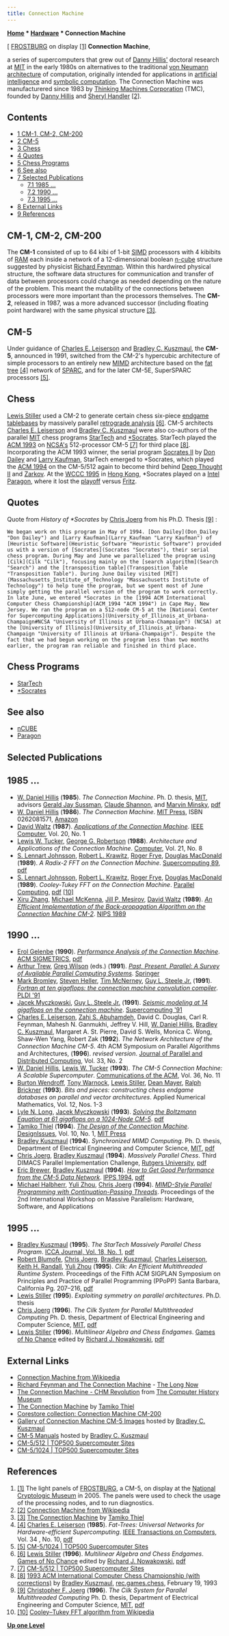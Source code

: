 ```yaml
---
title: Connection Machine
---
```

**[Home](Home "Home") * [Hardware](Hardware "Hardware") * Connection Machine**

\[ [FROSTBURG](https://en.wikipedia.org/wiki/FROSTBURG) on display <a id="cite-note-1" href="#cite-ref-1">[1]</a>
**Connection Machine**,

a series of supercomputers that grew out of [Danny Hillis'](Mathematician#Hillis "Mathematician") doctoral research at [MIT](Massachusetts_Institute_of_Technology "Massachusetts Institute of Technology") in the early 1980s on alternatives to the traditional [von Neumann architecture](index.php?title=Von_Neumann_Architecture&action=edit&redlink=1 "Von Neumann Architecture (page does not exist)") of computation, originally intended for applications in [artificial intelligence](Artificial_Intelligence "Artificial Intelligence") and [symbolic computation](https://en.wikipedia.org/wiki/Symbolic_computation). The Connection Machine was manufacturered since 1983 by [Thinking Machines Corporation](https://en.wikipedia.org/wiki/Thinking_Machines_Corporation) (TMC), founded by [Danny Hillis](Mathematician#Hillis "Mathematician") and [Sheryl Handler](https://en.wikipedia.org/wiki/Sheryl_Handler) <a id="cite-note-2" href="#cite-ref-2">[2]</a>.

## Contents

- [1 CM-1, CM-2, CM-200](#cm-1.2c-cm-2.2c-cm-200)
- [2 CM-5](#cm-5)
- [3 Chess](#chess)
- [4 Quotes](#quotes)
- [5 Chess Programs](#chess-programs)
- [6 See also](#see-also)
- [7 Selected Publications](#selected-publications)
  - [7.1 1985 ...](#1985-...)
  - [7.2 1990 ...](#1990-...)
  - [7.3 1995 ...](#1995-...)
- [8 External Links](#external-links)
- [9 References](#references)

## CM-1, CM-2, CM-200

The **CM-1** consisted of up to 64 kibi of 1-bit [SIMD](https://en.wikipedia.org/wiki/SIMD) processors with 4 kibibits of [RAM](Memory#RAM "Memory") each inside a network of a 12-dimensional boolean [n-cube](https://en.wikipedia.org/wiki/Hypercube) structure suggested by physicist [Richard Feynman](Mathematician#RFeynman "Mathematician"). Within this hardwired physical structure, the software data structures for communication and transfer of data between processors could change as needed depending on the nature of the problem. This meant the mutability of the connections between processors were more important than the processors themselves. The **CM-2**, released in 1987, was a more advanced successor (including floating point hardware) with the same physical structure <a id="cite-note-3" href="#cite-ref-3">[3]</a>.

## CM-5

Under guidance of [Charles E. Leiserson](Charles_Leiserson "Charles Leiserson") and [Bradley C. Kuszmaul](Bradley_Kuszmaul "Bradley Kuszmaul"), the **CM-5**, announced in 1991, switched from the CM-2's hypercubic architecture of simple processors to an entirely new [MIMD](https://en.wikipedia.org/wiki/MIMD) architecture based on the [fat tree](https://en.wikipedia.org/wiki/Fat_tree) <a id="cite-note-4" href="#cite-ref-4">[4]</a> network of [SPARC](SPARC "SPARC"), and for the later CM-5E, SuperSPARC processors <a id="cite-note-5" href="#cite-ref-5">[5]</a>.

## Chess

[Lewis Stiller](Lewis_Stiller "Lewis Stiller") used a CM-2 to generate certain chess six-piece [endgame tablebases](Endgame_Tablebases "Endgame Tablebases") by massively parallel [retrograde analysis](Retrograde_Analysis "Retrograde Analysis") <a id="cite-note-6" href="#cite-ref-6">[6]</a>. CM-5 architects [Charles E. Leiserson](Charles_Leiserson "Charles Leiserson") and [Bradley C. Kuszmaul](Bradley_Kuszmaul "Bradley Kuszmaul") were also co-authors of the parallel [MIT](Massachusetts_Institute_of_Technology "Massachusetts Institute of Technology") chess programs [StarTech](StarTech "StarTech") and [\*Socrates](Star_Socrates "Star Socrates"). StarTech played the [ACM 1993](ACM_1993 "ACM 1993") on [NCSA's](University_of_Illinois_at_Urbana-Champaign#NCSA "University of Illinois at Urbana-Champaign") 512-processor CM-5 <a id="cite-note-7" href="#cite-ref-7">[7]</a> for third place <a id="cite-note-8" href="#cite-ref-8">[8]</a>. Incorporating the ACM 1993 winner, the serial program [Socrates II](Titan "Titan") by [Don Dailey](Don_Dailey "Don Dailey") and [Larry Kaufman](Larry_Kaufman "Larry Kaufman"), StarTech emerged to \*Socrates, which played the [ACM 1994](ACM_1994 "ACM 1994") on the CM-5/512 again to become third behind [Deep Thought II](Deep_Thought "Deep Thought") and [Zarkov](Zarkov "Zarkov"). At the [WCCC 1995](WCCC_1995 "WCCC 1995") in [Hong Kong](https://en.wikipedia.org/wiki/Hong_Kong), \*Socrates played on a [Intel Paragon](Paragon "Paragon"), where it lost the [playoff](WCCC_1995#Playoff "WCCC 1995") versus [Fritz](Fritz "Fritz").

## Quotes

Quote from *History of \*Socrates* by [Chris Joerg](Chris_Joerg "Chris Joerg") from his Ph.D. Thesis <a id="cite-note-9" href="#cite-ref-9">[9]</a> :

```
We began work on this program in May of 1994. [Don Dailey](Don_Dailey "Don Dailey") and [Larry Kaufman](Larry_Kaufman "Larry Kaufman") of [Heuristic Software](Heuristic_Software "Heuristic Software") provided us with a version of [Socrates](Socrates "Socrates"), their serial chess program. During May and June we parallelized the program using [Cilk](Cilk "Cilk"), focusing mainly on the [search algorithm](Search "Search") and the [transposition table](Transposition_Table "Transposition Table"). During June Dailey visited [MIT](Massachusetts_Institute_of_Technology "Massachusetts Institute of Technology") to help tune the program, but we spent most of June simply getting the parallel version of the program to work correctly. In late June, we entered *Socrates in the [1994 ACM International Computer Chess Championship](ACM_1994 "ACM 1994") in Cape May, New Jersey. We ran the program on a 512-node CM-5 at the [National Center for Supercomputing Applications](University_of_Illinois_at_Urbana-Champaign#NCSA "University of Illinois at Urbana-Champaign") (NCSA) at the [University of Illinois](University_of_Illinois_at_Urbana-Champaign "University of Illinois at Urbana-Champaign"). Despite the fact that we had begun working on the program less than two months earlier, the program ran reliable and finished in third place. 

```

## Chess Programs

- [StarTech](StarTech "StarTech")
- [\*Socrates](Star_Socrates "Star Socrates")

## See also

- [nCUBE](NCUBE "NCUBE")
- [Paragon](Paragon "Paragon")

## Selected Publications

## 1985 ...

- [W. Daniel Hillis](Mathematician#Hillis "Mathematician") (**1985**). *The Connection Machine*. Ph. D. thesis, [MIT](Massachusetts_Institute_of_Technology "Massachusetts Institute of Technology"), advisors [Gerald Jay Sussman](Mathematician#Sussman "Mathematician"), [Claude Shannon](Claude_Shannon "Claude Shannon"), and [Marvin Minsky](Marvin_Minsky "Marvin Minsky"), [pdf](https://dspace.mit.edu/bitstream/handle/1721.1/14719/18524280-MIT.pdf?sequence=2)
- [W. Daniel Hillis](Mathematician#Hillis "Mathematician") (**1986**). *The Connection Machine*. [MIT Press](https://en.wikipedia.org/wiki/MIT_Press), ISBN 0262081571, [Amazon](https://www.amazon.com/Connection-Machine-Press-Artificial-Intelligence/dp/0262081571)
- [David Waltz](David_Waltz "David Waltz") (**1987**). *[Applications of the Connection Machine](https://www.semanticscholar.org/paper/Applications-of-the-Connection-Machine-Waltz/fa669c38b100f1dd3ab7cdcc7af4673145535752)*. [IEEE Computer](IEEE#Computer "IEEE"), Vol. 20, No. 1
- [Lewis W. Tucker](http://dblp.uni-trier.de/pers/hd/t/Tucker:Lewis_W=), [George G. Robertson](https://en.wikipedia.org/wiki/George_G._Robertson) (**1988**). *Architecture and Applications of the Connection Machine*. [Computer](IEEE#Computer "IEEE"), Vol. 21, No. 8
- [S. Lennart Johnsson](https://en.wikipedia.org/wiki/Lennart_Johnsson), [Robert L. Krawitz](http://www.informatik.uni-trier.de/~ley/db/indices/a-tree/k/Krawitz:Robert_L=.html), [Roger Frye](Roger_Frye "Roger Frye"), [Douglas MacDonald](http://dblp.uni-trier.de/pers/hd/m/MacDonald:Douglas) (**1989**). *A Radix-2 FFT on the Connection Machine*. [Supercomputing 89](http://ieeexplore.ieee.org/xpl/mostRecentIssue.jsp?punumber=5348943), [pdf](http://www.cs.yale.edu/publications/techreports/tr734.pdf)
- [S. Lennart Johnsson](https://en.wikipedia.org/wiki/Lennart_Johnsson), [Robert L. Krawitz](http://www.informatik.uni-trier.de/~ley/db/indices/a-tree/k/Krawitz:Robert_L=.html), [Roger Frye](Roger_Frye "Roger Frye"), [Douglas MacDonald](http://dblp.uni-trier.de/pers/hd/m/MacDonald:Douglas) (**1989**). *Cooley-Tukey FFT on the Connection Machine*. [Parallel Computing](http://www.journals.elsevier.com/parallel-computing/), [pdf](http://www.cs.yale.edu/publications/techreports/tr750.pdf) <a id="cite-note-10" href="#cite-ref-10">[10]</a>
- [Xiru Zhang](Mathematician#XZhang "Mathematician"), [Michael McKenna](https://dblp.uni-trier.de/pers/hd/m/McKenna:Michael), [Jill P. Mesirov](Mathematician#JPMesirov "Mathematician"), [David Waltz](David_Waltz "David Waltz") (**1989**). *[An Efficient Implementation of the Back-propagation Algorithm on the Connection Machine CM-2](http://papers.neurips.cc/paper/281-an-efficient-implementation-of-the-back-propagation-algorithm-on-the-connection-machine-cm-2)*. [NIPS 1989](https://dblp.uni-trier.de/db/conf/nips/nips1989.html)

## 1990 ...

- [Erol Gelenbe](Mathematician#EGelenbe "Mathematician") (**1990**). *[Performance Analysis of the Connection Machine](http://dl.acm.org/citation.cfm?id=98757)*. [ACM SIGMETRICS](ACM#SIGMETRICS "ACM"), [pdf](https://assets.cs.ncl.ac.uk/seminars/81.pdf)
- [Arthur Trew](http://dblp.uni-trier.de/pers/hd/t/Trew:Arthur_S=), [Greg Wilson](Greg_Wilson "Greg Wilson") (eds.) (**1991**). *[Past, Present, Parallel: A Survey of Available Parallel Computing Systems](http://link.springer.com/book/10.1007%2F978-1-4471-1842-8)*. [Springer](https://en.wikipedia.org/wiki/Springer_Science%2BBusiness_Media)
- [Mark Bromley](Mark_Bromley "Mark Bromley"), [Steven Heller](http://dblp.uni-trier.de/pers/hd/h/Heller:Steven), [Tim McNerney](http://xenia.media.mit.edu/~mcnerney/), [Guy L. Steele Jr.](Mathematician#GSteele "Mathematician") (**1991**). *[Fortran at ten gigaflops: the connection machine convolution compiler](http://dl.acm.org/citation.cfm?id=113458)*. [PLDI '91](http://www.informatik.uni-trier.de/~ley/db/conf/pldi/pldi91.html#BromleyHMS91)
- [Jacek Myczkowski](http://dblp.uni-trier.de/pers/hd/m/Myczkowski:Jacek), [Guy L. Steele Jr.](Mathematician#GSteele "Mathematician") (**1991**). *[Seismic modeling at 14 gigaflops on the connection machine](http://dl.acm.org/citation.cfm?id=126004)*. [Supercomputing '91](http://dl.acm.org/citation.cfm?id=125826&picked=prox&CFID=67541071&CFTOKEN=91822939)
- [Charles E. Leiserson](Charles_Leiserson "Charles Leiserson"), [Zahi S. Abuhamdeh](https://www.linkedin.com/in/zahi-abuhamdeh-703aab1), David C. Douglas, Carl R. Feynman, Mahesh N. Ganmukhi, Jeffrey V. Hill, [W. Daniel Hillis](Mathematician#Hillis "Mathematician"), [Bradley C. Kuszmaul](Bradley_Kuszmaul "Bradley Kuszmaul"), Margaret A. St. Pierre, David S. Wells, Monica C. Wong, Shaw-Wen Yang, Robert Zak (**1992**). *The Network Architecture of the Connection Machine CM-5*. 4th ACM Symposium on Parallel Algorithms and Architectures, (**1996**). *revised version*. [Journal of Parallel and Distributed Computing](http://www.journals.elsevier.com/journal-of-parallel-and-distributed-computing), Vol. 33, No. 2
- [W. Daniel Hillis](Mathematician#Hillis "Mathematician"), [Lewis W. Tucker](http://dblp.uni-trier.de/pers/hd/t/Tucker:Lewis_W=) (**1993**). *The CM-5 Connection Machine: A Scalable Supercomputer*. [Communications of the ACM](ACM#Communications "ACM"), Vol. 36, No. 11
- [Burton Wendroff](Burton_Wendroff "Burton Wendroff"), [Tony Warnock](Tony_Warnock "Tony Warnock"), [Lewis Stiller](Lewis_Stiller "Lewis Stiller"), [Dean Mayer](index.php?title=Dean_Mayer&action=edit&redlink=1 "Dean Mayer (page does not exist)"), [Ralph Brickner](index.php?title=Ralph_Brickner&action=edit&redlink=1 "Ralph Brickner (page does not exist)") (**1993**). *Bits and pieces: constructing chess endgame databases on parallel and vector architectures*. Applied Numerical Mathematics, Vol. 12, Nos. 1-3
- [Lyle N. Long](http://www.personal.psu.edu/lnl/), [Jacek Myczkowski](http://dblp.uni-trier.de/pers/hd/m/Myczkowski:Jacek) (**1993**). *[Solving the Boltzmann Equation at 61 gigaflops on a 1024-Node CM-5](http://dl.acm.org/citation.cfm?id=169627.169795&coll=DL&dl=GUIDE&CFID=67541071&CFTOKEN=91822939)*. [pdf](http://www.personal.psu.edu/lnl/papers/bgk.pdf)
- [Tamiko Thiel](https://en.wikipedia.org/wiki/Tamiko_Thiel) (**1994**). *[The Design of the Connection Machine](http://tamikothiel.com/theory/cm_txts/di-frames.html)*. [DesignIssues](http://www.mitpressjournals.org/loi/desi), Vol. 10, No. 1, [MIT Press](https://en.wikipedia.org/wiki/MIT_Press)
- [Bradley Kuszmaul](Bradley_Kuszmaul "Bradley Kuszmaul") (**1994**). *Synchronized MIMD Computing*. Ph. D. thesis, Department of Electrical Engineering and Computer Science, [MIT](Massachusetts_Institute_of_Technology "Massachusetts Institute of Technology"), [pdf](http://supertech.csail.mit.edu/papers/thesis-kuszmaul.pdf)
- [Chris Joerg](Chris_Joerg "Chris Joerg"), [Bradley Kuszmaul](Bradley_Kuszmaul "Bradley Kuszmaul") (**1994**). *Massively Parallel Chess*. Third DIMACS Parallel Implementation Challenge, [Rutgers University](https://en.wikipedia.org/wiki/Rutgers_University), [pdf](http://supertech.csail.mit.edu/papers/dimacs94.pdf)
- [Eric Brewer](Eric_Brewer "Eric Brewer"), [Bradley Kuszmaul](Bradley_Kuszmaul "Bradley Kuszmaul") (**1994**). *[How to Get Good Performance from the CM-5 Data Network](https://ieeexplore.ieee.org/document/288205)*. [IPPS 1994](https://dblp.uni-trier.de/db/conf/ipps/ipps1994.html), [pdf](https://people.eecs.berkeley.edu/~prabal/resources/osprelim/BK94.pdf)
- [Michael Halbherr](Michael_Halbherr "Michael Halbherr"), [Yuli Zhou](Yuli_Zhou "Yuli Zhou"), [Chris Joerg](Chris_Joerg "Chris Joerg") (**1994**). *[MIMD-Style Parallel Programming with Continuation-Passing Threads](http://citeseerx.ist.psu.edu/viewdoc/summary?doi=10.1.1.16.9812)*. Proceedings of the 2nd International Workshop on Massive Parallelism: Hardware, Software, and Applications

## 1995 ...

- [Bradley Kuszmaul](Bradley_Kuszmaul "Bradley Kuszmaul") (**1995**). *The StarTech Massively Parallel Chess Program*. [ICCA Journal, Vol. 18, No. 1](ICGA_Journal#18_1 "ICGA Journal"), [pdf](http://supertech.csail.mit.edu/papers/startech.pdf)
- [Robert Blumofe](Robert_Blumofe "Robert Blumofe"), [Chris Joerg](Chris_Joerg "Chris Joerg"), [Bradley Kuszmaul](Bradley_Kuszmaul "Bradley Kuszmaul"), [Charles Leiserson](Charles_Leiserson "Charles Leiserson"), [Keith H. Randall](Keith_H._Randall "Keith H. Randall"), [Yuli Zhou](Yuli_Zhou "Yuli Zhou") (**1995**). *Cilk: An Efficient Multithreaded Runtime System*. Proceedings of the Fifth ACM SIGPLAN Symposium on Principles and Practice of Parallel Programming (PPoPP) Santa Barbara, California Pg. 207–216, [pdf](http://supertech.csail.mit.edu/papers/PPoPP95.pdf)
- [Lewis Stiller](Lewis_Stiller "Lewis Stiller") (**1995**). *Exploiting symmetry on parallel architectures*. Ph.D. thesis
- [Chris Joerg](Chris_Joerg "Chris Joerg") (**1996**). *The Cilk System for Parallel Multithreaded Computing* Ph. D. thesis, Department of Electrical Engineering and Computer Science, [MIT](Massachusetts_Institute_of_Technology "Massachusetts Institute of Technology"), [pdf](http://supertech.csail.mit.edu/papers/joerg-phd-thesis.pdf)
- [Lewis Stiller](Lewis_Stiller "Lewis Stiller") (**1996**). *Multilinear Algebra and Chess Endgames*. [Games of No Chance](http://library.msri.org/books/Book29/index.html) edited by [Richard J. Nowakowski](Richard_J._Nowakowski "Richard J. Nowakowski"), [pdf](http://library.msri.org/books/Book29/files/stiller.pdf)

## External Links

- [Connection Machine from Wikipedia](https://en.wikipedia.org/wiki/Connection_Machine)
- [Richard Feynman and The Connection Machine](http://longnow.org/essays/richard-feynman-connection-machine/) - [The Long Now](https://en.wikipedia.org/wiki/Long_Now_Foundation)
- [The Connection Machine - CHM Revolution](http://www.computerhistory.org/revolution/supercomputers/10/73) from [The Computer History Museum](The_Computer_History_Museum "The Computer History Museum")
- [The Connection Machine](http://www.tamikothiel.com/cm/) by [Tamiko Thiel](https://en.wikipedia.org/wiki/Tamiko_Thiel)
- [Corestore collection: Connection Machine CM-200](http://www.corestore.org/cm200.htm)
- [Gallery of Connection Machine CM-5 Images](http://people.csail.mit.edu/bradley/cm5/) hosted by [Bradley C. Kuszmaul](Bradley_Kuszmaul "Bradley Kuszmaul")
- [CM-5 Manuals](http://people.csail.mit.edu/bradley/cm5docs/) hosted by [Bradley C. Kuszmaul](Bradley_Kuszmaul "Bradley Kuszmaul")
- [CM-5/512 | TOP500 Supercomputer Sites](https://www.top500.org/system/167057)
- [CM-5/1024 | TOP500 Supercomputer Sites](https://www.top500.org/system/166997)

## References

1. <a id="cite-ref-1" href="#cite-note-1">[1]</a> The light panels of [FROSTBURG](https://en.wikipedia.org/wiki/FROSTBURG), a CM-5, on display at the [National Cryptologic Museum](https://en.wikipedia.org/wiki/National_Cryptologic_Museum) in 2005. The panels were used to check the usage of the processing nodes, and to run diagnostics.
1. <a id="cite-ref-2" href="#cite-note-2">[2]</a>  [Connection Machine from Wikipedia](https://en.wikipedia.org/wiki/Connection_Machine)
1. <a id="cite-ref-3" href="#cite-note-3">[3]</a> [The Connection Machine](http://www.tamikothiel.com/cm/) by [Tamiko Thiel](https://en.wikipedia.org/wiki/Tamiko_Thiel)
1. <a id="cite-ref-4" href="#cite-note-4">[4]</a> [Charles E. Leiserson](Charles_Leiserson "Charles Leiserson") (**1985**).  *Fat-Trees: Universal Networks for Hardware-efficient Supercomputing*. [IEEE Transactions on Computers](IEEE#TOC "IEEE"), Vol. 34 , No. 10, [pdf](http://courses.csail.mit.edu/6.896/spring04/handouts/papers/fat_trees.pdf)
1. <a id="cite-ref-5" href="#cite-note-5">[5]</a> [CM-5/1024 | TOP500 Supercomputer Sites](https://www.top500.org/system/166997)
1. <a id="cite-ref-6" href="#cite-note-6">[6]</a> [Lewis Stiller](Lewis_Stiller "Lewis Stiller") (**1996**). *Multilinear Algebra and Chess Endgames*. [Games of No Chance](http://library.msri.org/books/Book29/index.html) edited by [Richard J. Nowakowski](Richard_J._Nowakowski "Richard J. Nowakowski"), [pdf](http://library.msri.org/books/Book29/files/stiller.pdf)
1. <a id="cite-ref-7" href="#cite-note-7">[7]</a> [CM-5/512 | TOP500 Supercomputer Sites](https://www.top500.org/system/167057)
1. <a id="cite-ref-8" href="#cite-note-8">[8]</a> [1993 ACM International Computer Chess Championship (with corrections)](http://groups.google.com/group/rec.games.chess/browse_frm/thread/45699b80a93fde41) by [Bradley Kuszmaul](Bradley_Kuszmaul "Bradley Kuszmaul"), [rec.games.chess](Computer_Chess_Forums "Computer Chess Forums"), February 19, 1993
1. <a id="cite-ref-9" href="#cite-note-9">[9]</a> [Christopher F. Joerg](Chris_Joerg "Chris Joerg") (**1996**). *The Cilk System for Parallel Multithreaded Computing* Ph. D. thesis, Department of Electrical Engineering and Computer Science, [MIT](Massachusetts_Institute_of_Technology "Massachusetts Institute of Technology"), [pdf](http://supertech.csail.mit.edu/papers/joerg-phd-thesis.pdf)
1. <a id="cite-ref-10" href="#cite-note-10">[10]</a> [Cooley–Tukey FFT algorithm from Wikipedia](https://en.wikipedia.org/wiki/Cooley%E2%80%93Tukey_FFT_algorithm)

**[Up one Level](Hardware "Hardware")**

